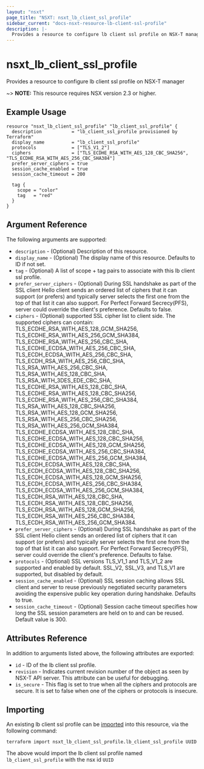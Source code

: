 ```yaml
---
layout: "nsxt"
page_title: "NSXT: nsxt_lb_client_ssl_profile"
sidebar_current: "docs-nsxt-resource-lb-client-ssl-profile"
description: |-
  Provides a resource to configure lb client ssl profile on NSX-T manager
---
```


# nsxt_lb_client_ssl_profile

Provides a resource to configure lb client ssl profile on NSX-T manager

~> **NOTE:** This resource requires NSX version 2.3 or higher.

## Example Usage

```hcl
resource "nsxt_lb_client_ssl_profile" "lb_client_ssl_profile" {
  description           = "lb_client_ssl_profile provisioned by Terraform"
  display_name          = "lb_client_ssl_profile"
  protocols             = ["TLS_V1_2"]
  ciphers               = ["TLS_ECDHE_RSA_WITH_AES_128_CBC_SHA256", "TLS_ECDHE_RSA_WITH_AES_256_CBC_SHA384"]
  prefer_server_ciphers = true
  session_cache_enabled = true
  session_cache_timeout = 200

  tag {
    scope = "color"
    tag   = "red"
  }
}
```

## Argument Reference

The following arguments are supported:

* `description` - (Optional) Description of this resource.
* `display_name` - (Optional) The display name of this resource. Defaults to ID if not set.
* `tag` - (Optional) A list of scope + tag pairs to associate with this lb client ssl profile.
* `prefer_server_ciphers` - (Optional) During SSL handshake as part of the SSL client Hello client sends an ordered list of ciphers that it can support (or prefers) and typically server selects the first one from the top of that list it can also support. For Perfect Forward Secrecy(PFS), server could override the client's preference. Defaults to false.
* `ciphers` - (Optional) supported SSL cipher list to client side. The supported ciphers can contain: TLS_ECDHE_RSA_WITH_AES_128_GCM_SHA256, TLS_ECDHE_RSA_WITH_AES_256_GCM_SHA384, TLS_ECDHE_RSA_WITH_AES_256_CBC_SHA, TLS_ECDHE_ECDSA_WITH_AES_256_CBC_SHA, TLS_ECDH_ECDSA_WITH_AES_256_CBC_SHA, TLS_ECDH_RSA_WITH_AES_256_CBC_SHA, TLS_RSA_WITH_AES_256_CBC_SHA, TLS_RSA_WITH_AES_128_CBC_SHA, TLS_RSA_WITH_3DES_EDE_CBC_SHA, TLS_ECDHE_RSA_WITH_AES_128_CBC_SHA, TLS_ECDHE_RSA_WITH_AES_128_CBC_SHA256, TLS_ECDHE_RSA_WITH_AES_256_CBC_SHA384, TLS_RSA_WITH_AES_128_CBC_SHA256, TLS_RSA_WITH_AES_128_GCM_SHA256, TLS_RSA_WITH_AES_256_CBC_SHA256, TLS_RSA_WITH_AES_256_GCM_SHA384, TLS_ECDHE_ECDSA_WITH_AES_128_CBC_SHA, TLS_ECDHE_ECDSA_WITH_AES_128_CBC_SHA256, TLS_ECDHE_ECDSA_WITH_AES_128_GCM_SHA256, TLS_ECDHE_ECDSA_WITH_AES_256_CBC_SHA384, TLS_ECDHE_ECDSA_WITH_AES_256_GCM_SHA384, TLS_ECDH_ECDSA_WITH_AES_128_CBC_SHA, TLS_ECDH_ECDSA_WITH_AES_128_CBC_SHA256, TLS_ECDH_ECDSA_WITH_AES_128_GCM_SHA256, TLS_ECDH_ECDSA_WITH_AES_256_CBC_SHA384, TLS_ECDH_ECDSA_WITH_AES_256_GCM_SHA384, TLS_ECDH_RSA_WITH_AES_128_CBC_SHA, TLS_ECDH_RSA_WITH_AES_128_CBC_SHA256, TLS_ECDH_RSA_WITH_AES_128_GCM_SHA256, TLS_ECDH_RSA_WITH_AES_256_CBC_SHA384, TLS_ECDH_RSA_WITH_AES_256_GCM_SHA384.
* `prefer_server_ciphers` - (Optional) During SSL handshake as part of the SSL client Hello client sends an ordered list of ciphers that it can support (or prefers) and typically server selects the first one from the top of that list it can also support. For Perfect Forward Secrecy(PFS), server could override the client's preference. Defaults to false.
* `protocols` - (Optional) SSL versions TLS_V1_1 and TLS_V1_2 are supported and enabled by default. SSL_V2, SSL_V3, and TLS_V1 are supported, but disabled by default.
* `session_cache_enabled` - (Optional) SSL session caching allows SSL client and server to reuse previously negotiated security parameters avoiding the expensive public key operation during handshake. Defaults to true.
* `session_cache_timeout` - (Optional) Session cache timeout specifies how long the SSL session parameters are held on to and can be reused. Default value is 300.


## Attributes Reference

In addition to arguments listed above, the following attributes are exported:

* `id` - ID of the lb client ssl profile.
* `revision` - Indicates current revision number of the object as seen by NSX-T API server. This attribute can be useful for debugging.
* `is_secure` - This flag is set to true when all the ciphers and protocols are secure. It is set to false when one of the ciphers or protocols is insecure.


## Importing

An existing lb client ssl profile can be [imported][docs-import] into this resource, via the following command:

[docs-import]: /docs/import/index.html

```
terraform import nsxt_lb_client_ssl_profile.lb_client_ssl_profile UUID
```

The above would import the lb client ssl profile named `lb_client_ssl_profile` with the nsx id `UUID`
